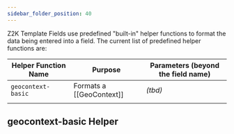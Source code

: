 ```yaml
---
sidebar_folder_position: 40
---
```


Z2K Template Fields use predefined "built-in" helper functions to format the data being entered into a field.  The current list of predefined helper functions are:

| Helper Function Name                              | Purpose                                                                                                                                                                                              | Parameters (beyond the field name)    |
| ------------------------------------------------- | ---------------------------------------------------------------------------------------------------------------------------------------------------------------------------------------------------- | ------------------------------------- |
| `geocontext-basic`                                | Formats a [[GeoContext]]                                                                                                                                                                             | *(tbd)*                               |
|                                                   |                                                                                                                                                                                                      |                                       |


## geocontext-basic Helper


